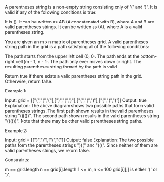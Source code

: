 A parentheses string is a non-empty string consisting only of '(' and ')'. It
is valid if any of the following conditions is true:


It is ().
It can be written as AB (A concatenated with B), where A and B are valid
parentheses strings.
It can be written as (A), where A is a valid parentheses string.


You are given an m x n matrix of parentheses grid. A valid parentheses string
path in the grid is a path satisfying all of the following conditions:


The path starts from the upper left cell (0, 0).
The path ends at the bottom-right cell (m - 1, n - 1).
The path only ever moves down or right.
The resulting parentheses string formed by the path is valid.


Return true if there exists a valid parentheses string path in the grid.
Otherwise, return false.


Example 1:


Input: grid = [["(","(","("],[")","(",")"],["(","(",")"],["(","(",")"]]
Output: true
Explanation: The above diagram shows two possible paths that form valid
parentheses strings.
The first path shown results in the valid parentheses string "()(())".
The second path shown results in the valid parentheses string "((()))".
Note that there may be other valid parentheses string paths.


Example 2:


Input: grid = [[")",")"],["(","("]]
Output: false
Explanation: The two possible paths form the parentheses strings "))(" and
")((". Since neither of them are valid parentheses strings, we return
false.



Constraints:


m == grid.length
n == grid[i].length
1 <= m, n <= 100
grid[i][j] is either '(' or ')'.




